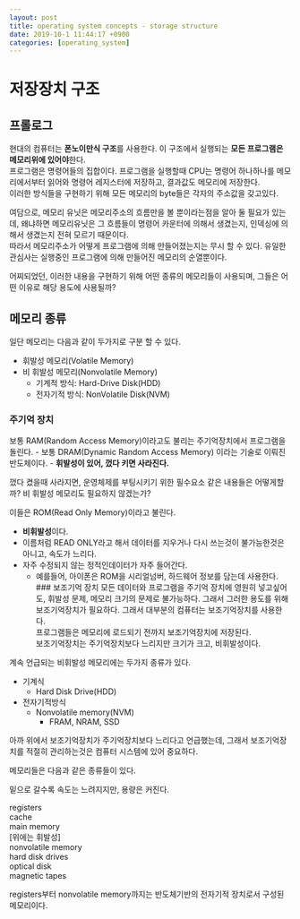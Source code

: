 ```yaml
---
layout: post
title: operating system concepts - storage structure
date: 2019-10-1 11:44:17 +0900
categories: [operating_system]
---
```


# 저장장치 구조

## 프롤로그
현대의 컴퓨터는 **폰노이만식 구조**를 사용한다. 이 구조에서 실행되는 **모든 프로그램은 메모리위에 있어야**한다.  
프로그램은 명령어들의 집합이다. 프로그램을 실행할때 CPU는 명령어 하나하나를 메모리에서부터 읽어와 명령어 레지스터에 저장하고, 결과값도 메모리에 저장한다.  
이러한 방식들을 구현하기 위해 모든 메모리의 byte들은 각자의 주소값을 갖고있다.
 
여담으로, 메모리 유닛은 메모리주소의 흐름만을 볼 뿐이라는점을 알아 둘 필요가 있는데, 왜냐하면 메모리유닛은 그 흐름들이 명령어 카운터에 의해서 생겼는지, 인덱싱에 의해서 생겼는지 전혀 모르기 때문이다.  
따라서 메모리주소가 어떻게 프로그램에 의해 만들어졌는지는 무시 할 수 있다. 유일한 관심사는 실행중인 프로그램에 의해 만들어진 메모리의 순열뿐이다. 

어찌되었던, 이러한 내용을 구현하기 위해 어떤 종류의 메모리들이 사용되며, 그들은 어떤 이유로 해당 용도에 사용될까?

## 메모리 종류
일단 메모리는 다음과 같이 두가지로 구분 할 수 있다.
- 휘발성 메모리(Volatile Memory)
- 비 휘발성 메모리(Nonvolatile Memory)
	- 기계적 방식: Hard-Drive Disk(HDD)
	- 전자기적 방식: NonVolatile Disk(NVM)

### 주기억 장치
보통 RAM(Random Access Memory)이라고도 불리는 주기억장치에서 프로그램을 돌린다.
	- 보통 DRAM(Dynamic Random Access Memory) 이라는 기술로 이뤄진 반도체이다.
	- **휘발성이 있어, 껐다 키면 사라진다.**

껐다 켰을때 사라지면, 운영체제를 부팅시키기 위한 필수요소 같은 내용들은 어떻게할까? 비 휘발성 메모리도 필요하지 않겠는가?

이들은 ROM(Read Only Memory)이라고 불린다.
- **비휘발성**이다.
- 이름처럼 READ ONLY라고 해서 데이터를 지우거나 다시 쓰는것이 불가능한것은 아니고, 속도가 느리다.
- 자주 수정되지 않는 정적인데이터가 자주 들어간다.
	- 예를들어, 아이폰은 ROM을 시리얼넘버, 하드웨어 정보를 담는데 사용한다.  ### 보조기억 장치
모든 데이터와 프로그램을 주기억 장치에 영원히 넣고싶어도, 휘발성 문제, 메모리 크기의 문제로 불가능하다. 그래서 그러한 용도를 위해 보조기억장치가 필요하다.
그래서 대부분의 컴퓨터는 보조기억장치를 사용한다.  
프로그램들은 메모리에 로드되기 전까지 보조기억장치에 저장된다.  
보조기억장치는 주기억장치보다 느리지만 크기가 크고, 비휘발성이다.  

계속 언급되는 비휘발성 메모리에는 두가지 종류가 있다.
- 기계식
	- Hard Disk Drive(HDD)
- 전자기적방식
	- Nonvolatile memory(NVM)
		- FRAM, NRAM, SSD

아까 위에서 보조기억장치가 주기억장치보다 느리다고 언급했는데, 그래서 보조기억장치를 적절히 관리하는것은 컴퓨터 시스템에 있어 중요하다.

메모리들은 다음과 같은 종류들이 있다.

밑으로 갈수록 속도는 느려지지만, 용량은 커진다.

registers  
cache  
main memory  
[위에는 휘발성]  
nonvolatile memory  
hard disk drives  
optical disk  
magnetic tapes  

registers부터 nonvolatile memory까지는 반도체기반의 전자기적 장치로서 구성된 메모리이다.
